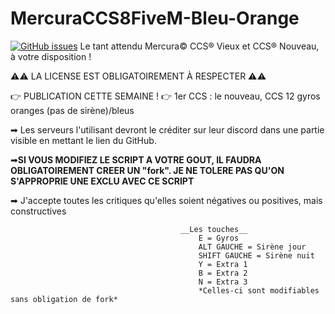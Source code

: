 # MercuraCCS8FiveM-Bleu-Orange
[![GitHub issues](https://img.shields.io/github/issues/Raph67110/MercuraCCS12_FiveM-Bleu-Orange?label=Probl%C3%A8mes)](https://github.com/Raph67110/MercuraCCS12_FiveM-Bleu-Orange/issues)
Le tant attendu Mercura©️ CCS®️ Vieux et CCS®️ Nouveau, à votre disposition !

⚠️⚠️ LA LICENSE EST OBLIGATOIREMENT À RESPECTER ⚠️⚠️

👉 PUBLICATION CETTE SEMAINE !
👉 1er CCS : le nouveau, CCS 12 gyros oranges (pas de sirène)/bleus

➡ Les serveurs l'utilisant devront le créditer sur leur discord dans une partie visible en mettant le lien du GitHub.

➡**SI VOUS MODIFIEZ LE SCRIPT A VOTRE GOUT, IL FAUDRA OBLIGATOIREMENT CREER UN "fork". JE NE TOLERE PAS QU'ON S'APPROPRIE UNE EXCLU AVEC CE SCRIPT**

➡ J'accepte toutes les critiques qu'elles soient négatives ou positives, mais constructives 

                                          __Les touches__ 
                                              E = Gyros
                                              ALT GAUCHE = Sirène jour
                                              SHIFT GAUCHE = Sirène nuit
                                              Y = Extra 1
                                              B = Extra 2
                                              N = Extra 3
                                              *Celles-ci sont modifiables sans obligation de fork*
